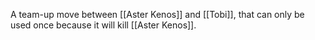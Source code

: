A team-up move between [[Aster Kenos]] and [[Tobi]], that can only be used once because it will kill [[Aster Kenos]].